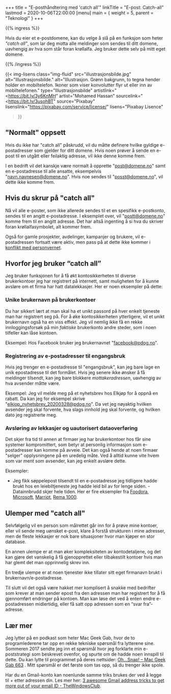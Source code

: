 +++
title = "E-posthåndtering med 'catch all'"
linkTitle = "E-post: Catch-all"
lastmod = 2020-10-06T22:00:00
[menu]
main = { weight = 5, parent = "Teknologi" }
+++

<!-- markdownlint-disable MD034 -->

{{% ingress %}}

Hvis du eier et e-postdomene, kan du velge å slå på en funksjon som heter *"catch all"*, som lar
deg motta alle meldinger som sendes til ditt domene, uavhengig av hva som står foran krøllalfa. Jeg
bruker dette selv på mitt eget domene.

{{% /ingress %}}

{{< img-lisens
    class="img-fluid"
    src="illustrasjonsbilde.jpg"
    alt="Illustrasjonsbilde."
    alt="Illustrasjon. Grønn bakgrunn, to tegna hender holder en mobiltelefon.
    Ikoner som viser konvolutter flyr ut eller inn av  mobiltelefonen."
    type="Illustrasjonsbilde"
    artistlink="<https://bit.ly/3y6KnMH"
    artist="Mohamed Hassan"
    sourcelink="<https://bit.ly/3usohBT"
    source="Pixabay"
    lisenslink="https://pixabay.com/service/license/"
    lisens="Pixabay Lisence"
>}}

## "Normalt" oppsett

Hvis du ikke har "catch all" påskrudd, vil du måtte definere hvilke gyldige e-postadresser som
gjelder for ditt domene. Hvis noen prøver å sende en e-post til en utgått eller feilaktig adresse,
vil ikke denne komme frem.

I en bedrift vil det kanskje være normalt å opprette "post@domene.no" samt en e-postadresse til
alle ansatte, eksempelvis "navn.navnesen@domene.no". Hvis noe sendes til "posst@domene.no", vil
dette ikke komme frem.

## Hvis du skrur på "catch all"

Nå vil alle e-poster, som ikke allerede sendes til et en spesifikk e-postkonto, sendes til en
angitt e-postadresse. I eksemplet over, vil "postt@domene.no" komme frem til en angitt adresse. Det
har altså ingenting å si hva du skriver foran krøllalfasymbolet, alt kommer frem.

Også for gamle prosjekter, avdelinger, kampanjer og brukere, vil e-postadressen fortsatt være
aktiv, men pass på at dette ikke kommer i [konflikt med personvernet][datatilsynet].

## Hvorfor jeg bruker “catch all”

Jeg bruker funksjonen for å få økt kontosikkerheten til diverse brukerkontoer jeg har registrert på
internett, samt muligheten for å kunne avsløre om et firma har hatt datalekkasjer. Her er noen
eksempler på dette:

### Unike brukernavn på brukerkontoer

Du har sikkert lært at man skal ha et unikt passord på hver enkelt tjeneste man har registrert seg
på. For å øke kontosikkerheten ytterligere, vil et unikt brukernavn også ha en viss effekt. Jeg vil
nemlig ikke få en rekke innloggingsforsøk på min *faktiske* brukerkonto andre steder, som i noen
tilfeller kan låse kontoen.

Eksempel: Hos Facebook bruker jeg brukernavnet "facebook@pdog.no".

### Registrering av e-postadresser til engangsbruk

Hvis jeg trenger en e-postadresse til "engangsbruk", kan jeg bare lage en unik epostadresse til det
formålet. Hvis jeg senere ikke ønsker å få meldinger tilsendt, kan jeg bare blokkere
_mottakeradressen_, uavhengig av hva avsender måtte være.

Eksempel: Jeg vil melde meg på et nyhetsbrev hos Elkjøp for å oppnå en rabatt. Da kan jeg for
eksempel skrive "elkjop_nyhetsbrev_20200328@pdog.no". Da vet jeg nøyaktig hvilken avsender jeg skal
forvente, hva slags innhold jeg skal forvente, og hvilken dato jeg registrerte meg.

### Avsløring av lekkasjer og uautorisert dataoverføring

Det skjer fra tid til annen at firmaer jeg har brukerkontoer hos får sine systemer kompromittert,
som betyr at personlig informasjon som e-postadresser kan komme på avveie. Det kan også hende at
noen firmaer "selger" opplysningene på en uredelig måte. Ved å alltid kunne vite hvem som var ment
som avsender, kan jeg enkelt avsløre dette.

Eksempler:

- Jeg fikk søppelepost tilsendt til en e-postadresse jeg tidligere hadde brukt hos en
leiebiltjeneste jeg hadde leid bil av for lenge siden. - Datainnbrudd skjer hele tiden. Her er fire
eksempler fra [Foodora][foodora], [Microsoft][microsoft], [Marriot][marriot], [Rema
1000][rema1000].

## Ulemper med "catch all"

Selvfølgelig vil en person som målrettet går inn for å prøve mine kontoer, eller vil sende meg
uønsket e-post, klare å forstå strukturen i mine adresser, men de fleste lekkasjer er nok bare
situasjoner hvor man kjøper en stor database.

En annen ulempe er at man øker kompleksiteten av kontodetaljene, og det kan gjøre det vanskelig å
få gjenopprettet eller tilbakestilt kontoer hvis man har glemt det man opprinnelig skrev inn.

En tredje ulempe er at noen tjenester ikke tillater sitt eget firmanavn brukt i
brukernavn/e-postadresse.

Til slutt vil det også være hakket mer komplisert å snakke med bedrifter som krever at man sender
epost fra den adressen man har registrert for å få gjennomført endringer på kontoen. Man kan løse
det ved å enten endre e-postadressen midlertidig, eller få satt opp adressen som en “svar
fra”-adresse.

## Lær mer

Jeg lytter på en podkast som heter Mac Geek Gab, hvor de to programlederene tar opp en rekke
tekniske spørsmål fra lytterene sine. Sommeren 2017 sendte jeg inn et spørsmål hvor jeg forklarte
min e-poststrategi som beskrevet ovenfor, og spurte om de hadde noen innspill til dette. Du kan
lytte til programmet på deres nettsider: [Oh…Snap! – Mac Geek Gab 663][mgg] . Mitt spørsmål er det
første som tas opp, så du trenger ikke spole.

Har du en Gmail-konto kan noenlunde samme triks brukes der ved å legge til + etter adressen din.
Les mer her: [3 awesome Gmail address tricks to get more out of your email ID -
TheWindowsClub][thewindowsclub].

[datatilsynet]: https://www.datatilsynet.no/personvern-pa-ulike-omrader/personvern-pa-arbeidsplassen/innsyn-epost-filer/
[foodora]: https://www.vg.no/nyheter/innenriks/i/jdoO6A/lekkasje-av-kundedata-hos-foodora
[microsoft]: https://www.tek.no/nyheter/nyhet/i/0nl380/14-aar-av-microsofts-kundedata-laa-aapent-paa-nett
[marriot]: https://threatpost.com/millions-guests-marriott-data-breach-again/154300/
[rema1000]: https://norsis.no/kundedata-rema-1000-nye-app-ae-la-apent-tilgjengelig-2-uker/
[mgg]: https://www.macobserver.com/podcasts/macgeekgab-663/
[thewindowsclub]: https://www.thewindowsclub.com/gmail-address-tricks
